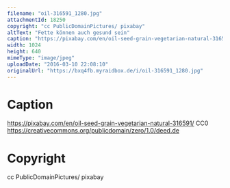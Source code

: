 ```yaml
---
filename: "oil-316591_1280.jpg"
attachmentId: 18250
copyright: "cc PublicDomainPictures/ pixabay"
altText: "Fette können auch gesund sein"
caption: "https://pixabay.com/en/oil-seed-grain-vegetarian-natural-316591/\nCC0 \nhttps://creativecommons.org/publicdomain/zero/1.0/deed.de"
width: 1024
height: 640
mimeType: "image/jpeg"
uploadDate: "2016-03-10 22:08:10"
originalUrl: "https://bxq4fb.myraidbox.de/i/oil-316591_1280.jpg"
---
```


# Caption

https://pixabay.com/en/oil-seed-grain-vegetarian-natural-316591/
CC0 
https://creativecommons.org/publicdomain/zero/1.0/deed.de

# Copyright

cc PublicDomainPictures/ pixabay

